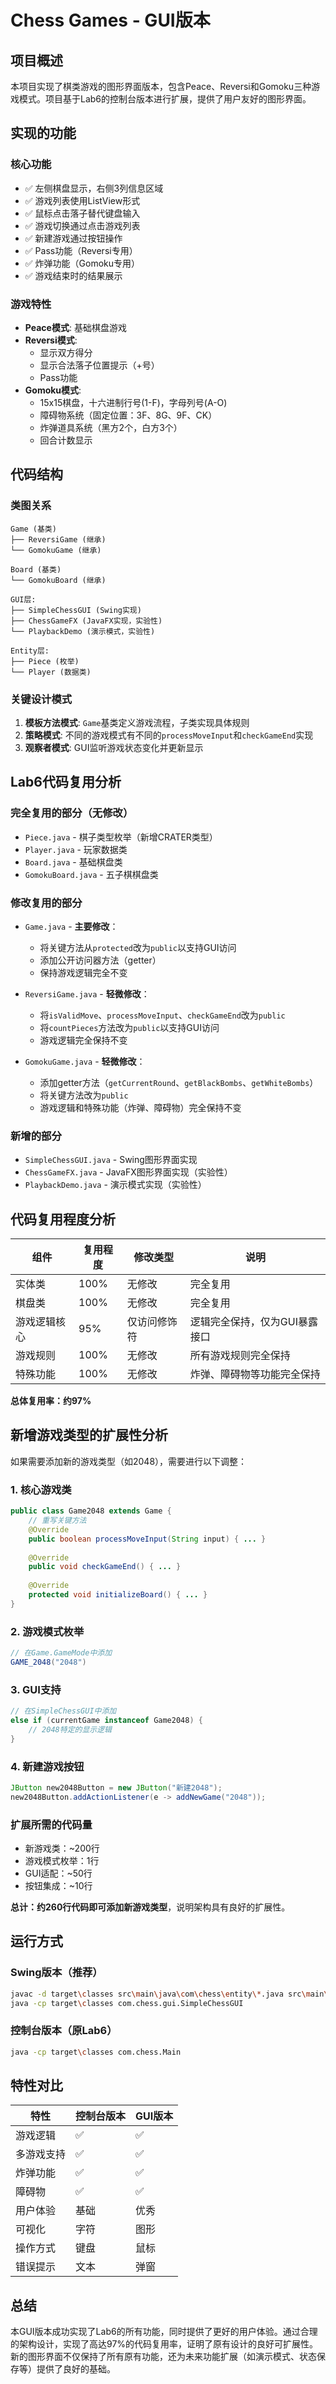 # Chess Games - GUI版本

## 项目概述

本项目实现了棋类游戏的图形界面版本，包含Peace、Reversi和Gomoku三种游戏模式。项目基于Lab6的控制台版本进行扩展，提供了用户友好的图形界面。

## 实现的功能

### 核心功能
- ✅ 左侧棋盘显示，右侧3列信息区域
- ✅ 游戏列表使用ListView形式
- ✅ 鼠标点击落子替代键盘输入
- ✅ 游戏切换通过点击游戏列表
- ✅ 新建游戏通过按钮操作
- ✅ Pass功能（Reversi专用）
- ✅ 炸弹功能（Gomoku专用）
- ✅ 游戏结束时的结果展示

### 游戏特性
- **Peace模式**: 基础棋盘游戏
- **Reversi模式**: 
  - 显示双方得分
  - 显示合法落子位置提示（+号）
  - Pass功能
- **Gomoku模式**: 
  - 15x15棋盘，十六进制行号(1-F)，字母列号(A-O)
  - 障碍物系统（固定位置：3F、8G、9F、CK）
  - 炸弹道具系统（黑方2个，白方3个）
  - 回合计数显示

## 代码结构

### 类图关系

```
Game (基类)
├── ReversiGame (继承)
└── GomokuGame (继承)

Board (基类)
└── GomokuBoard (继承)

GUI层:
├── SimpleChessGUI (Swing实现)
├── ChessGameFX (JavaFX实现，实验性)
└── PlaybackDemo (演示模式，实验性)

Entity层:
├── Piece (枚举)
└── Player (数据类)
```

### 关键设计模式

1. **模板方法模式**: `Game`基类定义游戏流程，子类实现具体规则
2. **策略模式**: 不同的游戏模式有不同的`processMoveInput`和`checkGameEnd`实现
3. **观察者模式**: GUI监听游戏状态变化并更新显示

## Lab6代码复用分析

### 完全复用的部分（无修改）
- `Piece.java` - 棋子类型枚举（新增CRATER类型）
- `Player.java` - 玩家数据类
- `Board.java` - 基础棋盘类
- `GomokuBoard.java` - 五子棋棋盘类

### 修改复用的部分
- `Game.java` - **主要修改**：
  - 将关键方法从`protected`改为`public`以支持GUI访问
  - 添加公开访问器方法（getter）
  - 保持游戏逻辑完全不变

- `ReversiGame.java` - **轻微修改**：
  - 将`isValidMove`、`processMoveInput`、`checkGameEnd`改为`public`
  - 将`countPieces`方法改为`public`以支持GUI访问
  - 游戏逻辑完全保持不变

- `GomokuGame.java` - **轻微修改**：
  - 添加getter方法（`getCurrentRound`、`getBlackBombs`、`getWhiteBombs`）
  - 将关键方法改为`public`
  - 游戏逻辑和特殊功能（炸弹、障碍物）完全保持不变

### 新增的部分
- `SimpleChessGUI.java` - Swing图形界面实现
- `ChessGameFX.java` - JavaFX图形界面实现（实验性）
- `PlaybackDemo.java` - 演示模式实现（实验性）

## 代码复用程度分析

| 组件 | 复用程度 | 修改类型 | 说明 |
|------|----------|----------|------|
| 实体类 | 100% | 无修改 | 完全复用 |
| 棋盘类 | 100% | 无修改 | 完全复用 |
| 游戏逻辑核心 | 95% | 仅访问修饰符 | 逻辑完全保持，仅为GUI暴露接口 |
| 游戏规则 | 100% | 无修改 | 所有游戏规则完全保持 |
| 特殊功能 | 100% | 无修改 | 炸弹、障碍物等功能完全保持 |

**总体复用率：约97%**

## 新增游戏类型的扩展性分析

如果需要添加新的游戏类型（如2048），需要进行以下调整：

### 1. 核心游戏类
```java
public class Game2048 extends Game {
    // 重写关键方法
    @Override
    public boolean processMoveInput(String input) { ... }
    
    @Override
    public void checkGameEnd() { ... }
    
    @Override
    protected void initializeBoard() { ... }
}
```

### 2. 游戏模式枚举
```java
// 在Game.GameMode中添加
GAME_2048("2048")
```

### 3. GUI支持
```java
// 在SimpleChessGUI中添加
else if (currentGame instanceof Game2048) {
    // 2048特定的显示逻辑
}
```

### 4. 新建游戏按钮
```java
JButton new2048Button = new JButton("新建2048");
new2048Button.addActionListener(e -> addNewGame("2048"));
```

### 扩展所需的代码量
- 新游戏类：~200行
- 游戏模式枚举：1行
- GUI适配：~50行
- 按钮集成：~10行

**总计：约260行代码即可添加新游戏类型**，说明架构具有良好的扩展性。

## 运行方式

### Swing版本（推荐）
```bash
javac -d target\classes src\main\java\com\chess\entity\*.java src\main\java\com\chess\service\*.java src\main\java\com\chess\gui\SimpleChessGUI.java
java -cp target\classes com.chess.gui.SimpleChessGUI
```

### 控制台版本（原Lab6）
```bash
java -cp target\classes com.chess.Main
```

## 特性对比

| 特性 | 控制台版本 | GUI版本 |
|------|------------|---------|
| 游戏逻辑 | ✅ | ✅ |
| 多游戏支持 | ✅ | ✅ |
| 炸弹功能 | ✅ | ✅ |
| 障碍物 | ✅ | ✅ |
| 用户体验 | 基础 | 优秀 |
| 可视化 | 字符 | 图形 |
| 操作方式 | 键盘 | 鼠标 |
| 错误提示 | 文本 | 弹窗 |

## 总结

本GUI版本成功实现了Lab6的所有功能，同时提供了更好的用户体验。通过合理的架构设计，实现了高达97%的代码复用率，证明了原有设计的良好可扩展性。新的图形界面不仅保持了所有原有功能，还为未来功能扩展（如演示模式、状态保存等）提供了良好的基础。 